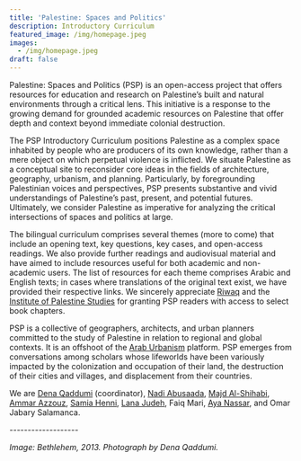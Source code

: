 ```yaml
---
title: 'Palestine: Spaces and Politics'
description: Introductory Curriculum
featured_image: /img/homepage.jpeg
images:
  - /img/homepage.jpeg
draft: false
---
```

Palestine: Spaces and Politics (PSP) is an open-access project that offers resources for education and research on Palestine’s built and natural environments through a critical lens. This initiative is a response to the growing demand for grounded academic resources on Palestine that offer depth and context beyond immediate colonial destruction. 

The PSP Introductory Curriculum positions Palestine as a complex space inhabited by people who are producers of its own knowledge, rather than a mere object on which perpetual violence is inflicted. We situate Palestine as a conceptual site to reconsider core ideas in the fields of architecture, geography, urbanism, and planning. Particularly, by foregrounding Palestinian voices and perspectives, PSP presents substantive and vivid understandings of Palestine’s past, present, and potential futures. Ultimately, we consider Palestine as imperative for analyzing the critical intersections of spaces and politics at large. 

The bilingual curriculum comprises several themes (more to come) that include an opening text, key questions, key cases, and open-access readings. We also provide further readings and audiovisual material and have aimed to include resources useful for both academic and non-academic users. The list of resources for each theme comprises Arabic and English texts; in cases where translations of the original text exist, we have provided their respective links. We sincerely appreciate [Riwaq](https://www.riwaq.org/) and the [Institute of Palestine Studies](https://www.palestine-studies.org/) for granting PSP readers with access to select book chapters.

PSP is a collective of geographers, architects, and urban planners committed to the study of Palestine in relation to regional and global contexts. It is an offshoot of the [Arab Urbanism](https://www.araburbanism.com) platform. PSP emerges from conversations among scholars whose lifeworlds have been variously impacted by the colonization and occupation of their land, the destruction of their cities and villages, and displacement from their countries. 

We are [Dena Qaddumi](https://www.lse.ac.uk/sociology/people/Dena-Qaddumi) (coordinator), [Nadi Abusaada](https://www.nadiabusaada.com), [Majd Al-Shihabi](https://majdal.cc), [Ammar Azzouz](https://www.geog.ox.ac.uk/staff/aazzouz.html), [Samia Henni](https://www.samiahenni.com), [Lana Judeh](https://birzeit.academia.edu/LanaJudeh), Faiq Mari, [Aya Nassar](https://www.durham.ac.uk/staff/aya-m-nassar/), and Omar Jabary Salamanca.

_-------------------_

_Image: Bethlehem, 2013. Photograph by Dena Qaddumi._
